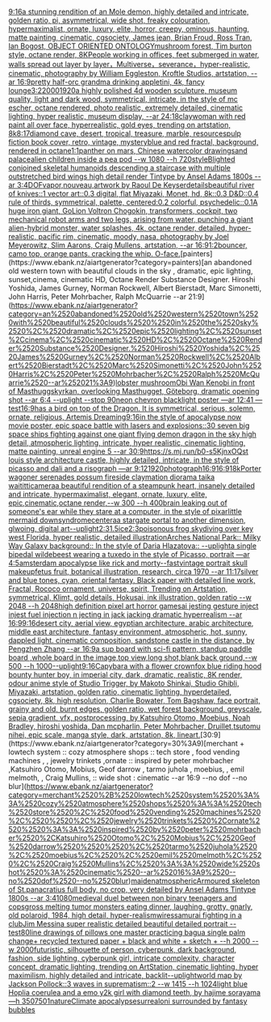 [9:16](https://www.ebank.nz/aiartgenerator?category=9%3A16)[a stunning rendition of an Mole demon, highly detailed and intricate, golden ratio, pi, asymmetrical, wide shot, freaky colouration, hypermaximalist, ornate, luxury, elite, horror, creepy, ominous, haunting, matte painting, cinematic, cgsociety, James jean, Brian Froud, Ross Tran, Ian Bogost, OBJECT ORIENTED ONTOLOGY](https://www.ebank.nz/aiartgenerator?category=a%2520stunning%2520rendition%2520of%2520an%2520Mole%2520demon%2C%2520highly%2520detailed%2520and%2520intricate%2C%2520golden%2520ratio%2C%2520pi%2C%2520asymmetrical%2C%2520wide%2520shot%2C%2520freaky%2520colouration%2C%2520hypermaximalist%2C%2520ornate%2C%2520luxury%2C%2520elite%2C%2520horror%2C%2520creepy%2C%2520ominous%2C%2520haunting%2C%2520matte%2520painting%2C%2520cinematic%2C%2520cgsociety%2C%2520James%2520jean%2C%2520Brian%2520Froud%2C%2520Ross%2520Tran%2C%2520Ian%2520Bogost%2C%2520OBJECT%2520ORIENTED%2520ONTOLOGY)[mushroom forest, Tim burton style, octane render, 8K](https://www.ebank.nz/aiartgenerator?category=mushroom%2520forest%2C%2520Tim%2520burton%2520style%2C%2520octane%2520render%2C%25208K)[People working in offices, feet submerged in water, walls spread out layer by layer，Multiverse，severance，hyper-realistic,  cinematic, photography by William Eggleston, Kroftle Studios, artstation, --ar 16:9](https://www.ebank.nz/aiartgenerator?category=People%2520working%2520in%2520offices%2C%2520feet%2520submerged%2520in%2520water%2C%2520walls%2520spread%2520out%2520layer%2520by%2520layer%EF%BC%8CMultiverse%EF%BC%8Cseverance%EF%BC%8Chyper-realistic%2C%2520%2520cinematic%2C%2520photography%2520by%2520William%2520Eggleston%2C%2520Kroftle%2520Studios%2C%2520artstation%2C%2520--ar%252016%3A9)[pretty half-orc grandma drinking appletini, 4k, fancy lounge](https://www.ebank.nz/aiartgenerator?category=pretty%2520half-orc%2520grandma%2520drinking%2520appletini%2C%25204k%2C%2520fancy%2520lounge)[3:2](https://www.ebank.nz/aiartgenerator?category=3%3A2)[2000](https://www.ebank.nz/aiartgenerator?category=2000)[1920](https://www.ebank.nz/aiartgenerator?category=1920)[a highly polished  4d wooden sculpture, museum quality, light and dark wood, symmetrical,  intricate,  in the style of mc escher, octane rendered, photo realistic, extremely detailed, cinematic lighting, hyper realistic, museum display,  --ar 24:18](https://www.ebank.nz/aiartgenerator?category=a%2520highly%2520polished%2520%25204d%2520wooden%2520sculpture%2C%2520museum%2520quality%2C%2520light%2520and%2520dark%2520wood%2C%2520symmetrical%2C%2520%2520intricate%2C%2520%2520in%2520the%2520style%2520of%2520mc%2520escher%2C%2520octane%2520rendered%2C%2520photo%2520realistic%2C%2520extremely%2520detailed%2C%2520cinematic%2520lighting%2C%2520hyper%2520realistic%2C%2520museum%2520display%2C%2520%2520--ar%252024%3A18)[clay](https://www.ebank.nz/aiartgenerator?category=clay)[woman with red paint all over face, hyperrealistic, gold eyes, trending on artstation, 8k](https://www.ebank.nz/aiartgenerator?category=woman%2520with%2520red%2520paint%2520all%2520over%2520face%2C%2520hyperrealistic%2C%2520gold%2520eyes%2C%2520trending%2520on%2520artstation%2C%25208k)[8:17](https://www.ebank.nz/aiartgenerator?category=8%3A17)[diamond cave, desert, tropical, treasure, marble, resources](https://www.ebank.nz/aiartgenerator?category=diamond%2520cave%2C%2520desert%2C%2520tropical%2C%2520treasure%2C%2520marble%2C%2520resources)[pulp fiction book cover, retro, vintage, mystery](https://www.ebank.nz/aiartgenerator?category=pulp%2520fiction%2520book%2520cover%2C%2520retro%2C%2520vintage%2C%2520mystery)[blue and red fractal, background, rendered in octane](https://www.ebank.nz/aiartgenerator?category=blue%2520and%2520red%2520fractal%2C%2520background%2C%2520rendered%2520in%2520octane)[1:1](https://www.ebank.nz/aiartgenerator?category=1%3A1)[panther on mars, Chinese watercolor drawing](https://www.ebank.nz/aiartgenerator?category=panther%2520on%2520mars%2C%2520Chinese%2520watercolor%2520drawing)[sand palace](https://www.ebank.nz/aiartgenerator?category=sand%2520palace)[alien children inside a pea pod --w 1080 --h 720](https://www.ebank.nz/aiartgenerator?category=alien%2520children%2520inside%2520a%2520pea%2520pod%2520--w%25201080%2520--h%2520720)[style](https://www.ebank.nz/aiartgenerator?category=style)[Blighted conjoined skeletal humanoids descending a staircase with multiple outstretched bird wings high detail render Tintype by Ansel Adams 1800s --ar 3:4](https://www.ebank.nz/aiartgenerator?category=Blighted%2520conjoined%2520skeletal%2520humanoids%2520descending%2520a%2520staircase%2520with%2520multiple%2520outstretched%2520bird%2520wings%2520high%2520detail%2520render%2520Tintype%2520by%2520Ansel%2520Adams%25201800s%2520--ar%25203%3A4)[DOF](https://www.ebank.nz/aiartgenerator?category=DOF)[vapor,](https://www.ebank.nz/aiartgenerator?category=vapor%2C)[nouveau,](https://www.ebank.nz/aiartgenerator?category=nouveau%2C)[artwork by Raoul De Keyser](https://www.ebank.nz/aiartgenerator?category=artwork%2520by%2520Raoul%2520De%2520Keyser)[details](https://www.ebank.nz/aiartgenerator?category=details)[beautiful river of knives::1 vector art::0.3 digital, flat Miyazaki, Monet, hd, 8k::0.3 D&D::0.4 rule of thirds, symmetrical, palette, centered:0.2 colorful, psychedelic::0.1](https://www.ebank.nz/aiartgenerator?category=beautiful%2520river%2520of%2520knives%3A%3A1%2520vector%2520art%3A%3A0.3%2520digital%2C%2520flat%2520Miyazaki%2C%2520Monet%2C%2520hd%2C%25208k%3A%3A0.3%2520D%26D%3A%3A0.4%2520rule%2520of%2520thirds%2C%2520symmetrical%2C%2520palette%2C%2520centered%3A0.2%2520colorful%2C%2520psychedelic%3A%3A0.1)[A huge iron giant, GoLion Voltron Chogokin, transformers, cockpit, two mechanical robot arms and two legs, arising from water, punching a giant alien-hybrid monster, water splashes, 4k, octane render, detailed, hyper-realistic, pacific rim, cinematic, moody, nasa, photography by Joel Meyerowitz, Slim Aarons, Craig Mullens, artstation, --ar 16:9](https://www.ebank.nz/aiartgenerator?category=A%2520huge%2520iron%2520giant%2C%2520GoLion%2520Voltron%2520Chogokin%2C%2520transformers%2C%2520cockpit%2C%2520two%2520mechanical%2520robot%2520arms%2520and%2520two%2520legs%2C%2520arising%2520from%2520water%2C%2520punching%2520a%2520giant%2520alien-hybrid%2520monster%2C%2520water%2520splashes%2C%25204k%2C%2520octane%2520render%2C%2520detailed%2C%2520hyper-realistic%2C%2520pacific%2520rim%2C%2520cinematic%2C%2520moody%2C%2520nasa%2C%2520photography%2520by%2520Joel%2520Meyerowitz%2C%2520Slim%2520Aarons%2C%2520Craig%2520Mullens%2C%2520artstation%2C%2520--ar%252016%3A9)[1:2](https://www.ebank.nz/aiartgenerator?category=1%3A2)[bouncer, camo top, orange pants. cracking the whip. O-face.](https://www.ebank.nz/aiartgenerator?category=bouncer%2C%2520camo%2520top%2C%2520orange%2520pants.%2520cracking%2520the%2520whip.%2520O-face.)[painters](https://www.ebank.nz/aiartgenerator?category=painters)[an abandoned old western town with beautiful clouds  in the sky , dramatic, epic lighting, sunset,cinema, cinematic HD, Octane Render Substance Designer. Hiroshi Yoshida, James Gurney, Norman Rockwell, Albert Bierstadt, Marc Simonetti, John Harris, Peter Mohrbacher, Ralph McQuarrie --ar 21:9](https://www.ebank.nz/aiartgenerator?category=an%2520abandoned%2520old%2520western%2520town%2520with%2520beautiful%2520clouds%2520%2520in%2520the%2520sky%2520%2C%2520dramatic%2C%2520epic%2520lighting%2C%2520sunset%2Ccinema%2C%2520cinematic%2520HD%2C%2520Octane%2520Render%2520Substance%2520Designer.%2520Hiroshi%2520Yoshida%2C%2520James%2520Gurney%2C%2520Norman%2520Rockwell%2C%2520Albert%2520Bierstadt%2C%2520Marc%2520Simonetti%2C%2520John%2520Harris%2C%2520Peter%2520Mohrbacher%2C%2520Ralph%2520McQuarrie%2520--ar%252021%3A9)[lobster mushroom](https://www.ebank.nz/aiartgenerator?category=lobster%2520mushroom)[Obi Wan Kenobi in front of Masthuggskyrkan, overlooking Masthugget, Göteborg, dramatic opening shot --ar 6:4 --uplight --stop 90](https://www.ebank.nz/aiartgenerator?category=Obi%2520Wan%2520Kenobi%2520in%2520front%2520of%2520Masthuggskyrkan%2C%2520overlooking%2520Masthugget%2C%2520G%C3%B6teborg%2C%2520dramatic%2520opening%2520shot%2520--ar%25206%3A4%2520--uplight%2520--stop%252090)[neon chevron blacklight poster —ar 12:41 —test](https://www.ebank.nz/aiartgenerator?category=neon%2520chevron%2520blacklight%2520poster%2520%E2%80%94ar%252012%3A41%2520%E2%80%94test)[16:9](https://www.ebank.nz/aiartgenerator?category=16%3A9)[has a bird on top of the Dragon. It is symmetrical, serious, solemn, ornate, religious, Artemis Dreaming](https://www.ebank.nz/aiartgenerator?category=has%2520a%2520bird%2520on%2520top%2520of%2520the%2520Dragon.%2520It%2520is%2520symmetrical%2C%2520serious%2C%2520solemn%2C%2520ornate%2C%2520religious%2C%2520Artemis%2520Dreaming)[9:16](https://www.ebank.nz/aiartgenerator?category=9%3A16)[in the style of apocalypse now movie poster, epic space battle with lasers and explosions::30 seven big space ships fighting against one giant flying demon dragon in the sky high detail, atmospheric lighting, intricate, hyper realistic, cinematic lighting, matte painting, unreal engine 5  --ar 30:9](https://www.ebank.nz/aiartgenerator?category=in%2520the%2520style%2520of%2520apocalypse%2520now%2520movie%2520poster%2C%2520epic%2520space%2520battle%2520with%2520lasers%2520and%2520explosions%3A%3A30%2520seven%2520big%2520space%2520ships%2520fighting%2520against%2520one%2520giant%2520flying%2520demon%2520dragon%2520in%2520the%2520sky%2520high%2520detail%2C%2520atmospheric%2520lighting%2C%2520intricate%2C%2520hyper%2520realistic%2C%2520cinematic%2520lighting%2C%2520matte%2520painting%2C%2520unreal%2520engine%25205%2520%2520--ar%252030%3A9)[<https://s.mj.run/b0-s5KjnxOQ>](https://www.ebank.nz/aiartgenerator?category=%3Chttps%3A//s.mj.run/b0-s5KjnxOQ%3E)[st louis style architecture castle, highly detailed, intricate, in the style of picasso and dali and a risograph —ar 9:12](https://www.ebank.nz/aiartgenerator?category=st%2520louis%2520style%2520architecture%2520castle%2C%2520highly%2520detailed%2C%2520intricate%2C%2520in%2520the%2520style%2520of%2520picasso%2520and%2520dali%2520and%2520a%2520risograph%2520%E2%80%94ar%25209%3A12)[1920](https://www.ebank.nz/aiartgenerator?category=1920)[photograph](https://www.ebank.nz/aiartgenerator?category=photograph)[16:9](https://www.ebank.nz/aiartgenerator?category=16%3A9)[16:9](https://www.ebank.nz/aiartgenerator?category=16%3A9)[1](https://www.ebank.nz/aiartgenerator?category=1)[8k](https://www.ebank.nz/aiartgenerator?category=8k)[Porter wagoner serenades possum fireside claymation diorama taika waititti](https://www.ebank.nz/aiartgenerator?category=Porter%2520wagoner%2520serenades%2520possum%2520fireside%2520claymation%2520diorama%2520taika%2520waititti)[camera](https://www.ebank.nz/aiartgenerator?category=camera)[a beautiful rendition of a steampunk heart, insanely detailed and intricate, hypermaximalist, elegant, ornate, luxury, elite, epic,cinematic,octane render,--w 300 --h 400](https://www.ebank.nz/aiartgenerator?category=a%2520beautiful%2520rendition%2520of%2520a%2520steampunk%2520heart%2C%2520insanely%2520detailed%2520and%2520intricate%2C%2520hypermaximalist%2C%2520elegant%2C%2520ornate%2C%2520luxury%2C%2520elite%2C%2520epic%2Ccinematic%2Coctane%2520render%2C--w%2520300%2520--h%2520400)[brain leaking out of someone's ear while they stare at a computer, in the style of pixar](https://www.ebank.nz/aiartgenerator?category=brain%2520leaking%2520out%2520of%2520someone%27s%2520ear%2520while%2520they%2520stare%2520at%2520a%2520computer%2C%2520in%2520the%2520style%2520of%2520pixar)[little mermaid downsyndrome](https://www.ebank.nz/aiartgenerator?category=little%2520mermaid%2520downsyndrome)[center](https://www.ebank.nz/aiartgenerator?category=center)[aa stargate portal to another dimension, glwoing, digital art](https://www.ebank.nz/aiartgenerator?category=aa%2520stargate%2520portal%2520to%2520another%2520dimension%2C%2520glwoing%2C%2520digital%2520art)[--uplight](https://www.ebank.nz/aiartgenerator?category=--uplight)[2:3](https://www.ebank.nz/aiartgenerator?category=2%3A3)[1.5](https://www.ebank.nz/aiartgenerator?category=1.5)[ice](https://www.ebank.nz/aiartgenerator?category=ice)[2:3](https://www.ebank.nz/aiartgenerator?category=2%3A3)[poisonous frog skydiving over key west Florida, hyper realistic, detailed illustration](https://www.ebank.nz/aiartgenerator?category=poisonous%2520frog%2520skydiving%2520over%2520key%2520west%2520Florida%2C%2520hyper%2520realistic%2C%2520detailed%2520illustration)[Arches National Park:: Milky Way Galaxy background:: In the style of Daria Hlazatova:: --uplight](https://www.ebank.nz/aiartgenerator?category=Arches%2520National%2520Park%3A%3A%2520Milky%2520Way%2520Galaxy%2520background%3A%3A%2520In%2520the%2520style%2520of%2520Daria%2520Hlazatova%3A%3A%2520--uplight)[a single bipedal wildebeest wearing a tuxedo in the style of Picasso, portrait —ar 4:5](https://www.ebank.nz/aiartgenerator?category=a%2520single%2520bipedal%2520wildebeest%2520wearing%2520a%2520tuxedo%2520in%2520the%2520style%2520of%2520Picasso%2C%2520portrait%2520%E2%80%94ar%25204%3A5)[amsterdam apocalypse like rick and morty](https://www.ebank.nz/aiartgenerator?category=amsterdam%2520apocalypse%2520like%2520rick%2520and%2520morty)[--fast](https://www.ebank.nz/aiartgenerator?category=--fast)[vintage portrait skull makeup](https://www.ebank.nz/aiartgenerator?category=vintage%2520portrait%2520skull%2520makeup)[fetus fruit, botanical illustration, research, circa 1970 --ar 11:17](https://www.ebank.nz/aiartgenerator?category=fetus%2520fruit%2C%2520botanical%2520illustration%2C%2520research%2C%2520circa%25201970%2520--ar%252011%3A17)[silver and blue tones, cyan, oriental fantasy, Black paper with detailed line work, Fractal, Rococo ornament, universe, spirit, Trending on Artstation, symmetrical, Klimt, gold details, Hokusai, ink illustration, golden ratio --w 2048 --h 2048](https://www.ebank.nz/aiartgenerator?category=silver%2520and%2520blue%2520tones%2C%2520cyan%2C%2520oriental%2520fantasy%2C%2520Black%2520paper%2520with%2520detailed%2520line%2520work%2C%2520Fractal%2C%2520Rococo%2520ornament%2C%2520universe%2C%2520spirit%2C%2520Trending%2520on%2520Artstation%2C%2520symmetrical%2C%2520Klimt%2C%2520gold%2520details%2C%2520Hokusai%2C%2520ink%2520illustration%2C%2520golden%2520ratio%2520--w%25202048%2520--h%25202048)[high definition pixel art horror games](https://www.ebank.nz/aiartgenerator?category=high%2520definition%2520pixel%2520art%2520horror%2520games)[ai jesting gesture inject injest fuel injection n jecting in jack jacking dramatic hyperrealism --ar 16:9](https://www.ebank.nz/aiartgenerator?category=ai%2520jesting%2520gesture%2520inject%2520injest%2520fuel%2520injection%2520n%2520jecting%2520in%2520jack%2520jacking%2520dramatic%2520hyperrealism%2520--ar%252016%3A9)[9:16](https://www.ebank.nz/aiartgenerator?category=9%3A16)[desert city, aerial view, egyptian architecture, arabic architecture, middle east architecture, fantasy environment, atmospheric, hot, sunny, dappled light. cinematic composition, sandstone castle in the distance, by Pengzhen Zhang --ar 16:9](https://www.ebank.nz/aiartgenerator?category=desert%2520city%2C%2520aerial%2520view%2C%2520egyptian%2520architecture%2C%2520arabic%2520architecture%2C%2520middle%2520east%2520architecture%2C%2520fantasy%2520environment%2C%2520atmospheric%2C%2520hot%2C%2520sunny%2C%2520dappled%2520light.%2520cinematic%2520composition%2C%2520sandstone%2520castle%2520in%2520the%2520distance%2C%2520by%2520Pengzhen%2520Zhang%2520--ar%252016%3A9)[a sup board with sci-fi pattern, standup paddle board ,whole board in the image,top view,long shot,blank back ground,--w 500 --h 1000](https://www.ebank.nz/aiartgenerator?category=a%2520sup%2520board%2520with%2520sci-fi%2520pattern%2C%2520standup%2520paddle%2520board%2520%2Cwhole%2520board%2520in%2520the%2520image%2Ctop%2520view%2Clong%2520shot%2Cblank%2520back%2520ground%2C--w%2520500%2520--h%25201000)[--uplight](https://www.ebank.nz/aiartgenerator?category=--uplight)[9:16](https://www.ebank.nz/aiartgenerator?category=9%3A16)[Capybara with a flower crown](https://www.ebank.nz/aiartgenerator?category=Capybara%2520with%2520a%2520flower%2520crown)[fox blue riding hood bounty hunter boy, in imperial city, dark, dramatic, realistic, 8K render, odour anime style of Studio Trigger, by Makoto Shinkai, Studio Ghibli, Miyazaki, artstation, golden ratio, cinematic lighting, hyperdetailed, cgsociety, 8k, high resolution, Charlie Bowater, Tom Bagshaw, face portrait, grainy and old, burnt edges, golden ratio, wet forest background, greyscale, sepia gradient, vfx, postprocessing, by Katsuhiro Otomo, Moebius, Noah Bradley, hiroshi yoshida, Dan mcpharlin, Peter Mohrbacher, Druillet,tsutomu nihei, epic scale, manga style, dark, artstation, 8k, lineart.](https://www.ebank.nz/aiartgenerator?category=fox%2520blue%2520riding%2520hood%2520bounty%2520hunter%2520boy%2C%2520in%2520imperial%2520city%2C%2520dark%2C%2520dramatic%2C%2520realistic%2C%25208K%2520render%2C%2520odour%2520anime%2520style%2520of%2520Studio%2520Trigger%2C%2520by%2520Makoto%2520Shinkai%2C%2520Studio%2520Ghibli%2C%2520Miyazaki%2C%2520artstation%2C%2520golden%2520ratio%2C%2520cinematic%2520lighting%2C%2520hyperdetailed%2C%2520cgsociety%2C%25208k%2C%2520high%2520resolution%2C%2520Charlie%2520Bowater%2C%2520Tom%2520Bagshaw%2C%2520face%2520portrait%2C%2520grainy%2520and%2520old%2C%2520burnt%2520edges%2C%2520golden%2520ratio%2C%2520wet%2520forest%2520background%2C%2520greyscale%2C%2520sepia%2520gradient%2C%2520vfx%2C%2520postprocessing%2C%2520by%2520Katsuhiro%2520Otomo%2C%2520Moebius%2C%2520Noah%2520Bradley%2C%2520hiroshi%2520yoshida%2C%2520Dan%2520mcpharlin%2C%2520Peter%2520Mohrbacher%2C%2520Druillet%2Ctsutomu%2520nihei%2C%2520epic%2520scale%2C%2520manga%2520style%2C%2520dark%2C%2520artstation%2C%25208k%2C%2520lineart.)[30:9](https://www.ebank.nz/aiartgenerator?category=30%3A9)[merchant + lowtech system :: cozy atmosphere shops :: tech store , food vending machines ,  , jewelry trinkets ,ornate  :: inspired by peter mohrbacher ,Katsuhiro Otomo, Mobius, Geof darrow   , tarmo juhola , moebius, , emil melmoth, , Craig Mullins, :: wide shot : cinematic --ar 16:9 --no dof --no blur](https://www.ebank.nz/aiartgenerator?category=merchant%2520%2B%2520lowtech%2520system%2520%3A%3A%2520cozy%2520atmosphere%2520shops%2520%3A%3A%2520tech%2520store%2520%2C%2520food%2520vending%2520machines%2520%2C%2520%2520%2C%2520jewelry%2520trinkets%2520%2Cornate%2520%2520%3A%3A%2520inspired%2520by%2520peter%2520mohrbacher%2520%2CKatsuhiro%2520Otomo%2C%2520Mobius%2C%2520Geof%2520darrow%2520%2520%2520%2C%2520tarmo%2520juhola%2520%2C%2520moebius%2C%2520%2C%2520emil%2520melmoth%2C%2520%2C%2520Craig%2520Mullins%2C%2520%3A%3A%2520wide%2520shot%2520%3A%2520cinematic%2520--ar%252016%3A9%2520--no%2520dof%2520--no%2520blur)[maiden](https://www.ebank.nz/aiartgenerator?category=maiden)[atmospheric](https://www.ebank.nz/aiartgenerator?category=atmospheric)[Armoured skeleton of St.panacratius full body, no crop, very detailed by Ansel Adams Tintype 1800s --ar 3:4](https://www.ebank.nz/aiartgenerator?category=Armoured%2520skeleton%2520of%2520St.panacratius%2520full%2520body%2C%2520no%2520crop%2C%2520very%2520detailed%2520by%2520Ansel%2520Adams%2520Tintype%25201800s%2520--ar%25203%3A4)[1080](https://www.ebank.nz/aiartgenerator?category=1080)[](https://www.ebank.nz/aiartgenerator?category=)[medieval duel between non binary teenagers and cops](https://www.ebank.nz/aiartgenerator?category=medieval%2520duel%2520between%2520non%2520binary%2520teenagers%2520and%2520cops)[gross melting tumor monsters eating dinner, laughing, grotty, gnarly, old polaroid, 1984, high detail, hyper-realism](https://www.ebank.nz/aiartgenerator?category=gross%2520melting%2520tumor%2520monsters%2520eating%2520dinner%2C%2520laughing%2C%2520grotty%2C%2520gnarly%2C%2520old%2520polaroid%2C%25201984%2C%2520high%2520detail%2C%2520hyper-realism)[wires](https://www.ebank.nz/aiartgenerator?category=wires)[samurai fighting in a club](https://www.ebank.nz/aiartgenerator?category=samurai%2520fighting%2520in%2520a%2520club)[Jim Messina super realistic detailed beautiful detailed portrait --test](https://www.ebank.nz/aiartgenerator?category=Jim%2520Messina%2520super%2520realistic%2520detailed%2520beautiful%2520detailed%2520portrait%2520--test)[80](https://www.ebank.nz/aiartgenerator?category=80)[line drawings of pillows one master practicing bagua single palm change+ recycled textured paper + black and white + sketch + --h 2000 --w 2000](https://www.ebank.nz/aiartgenerator?category=line%2520drawings%2520of%2520pillows%2520one%2520master%2520practicing%2520bagua%2520single%2520palm%2520change%2B%2520recycled%2520textured%2520paper%2520%2B%2520black%2520and%2520white%2520%2B%2520sketch%2520%2B%2520--h%25202000%2520--w%25202000)[futuristic, silhouette of person, cyberpunk, dark background, fashion, side lighting, cyberpunk girl, intricate complexity, character concept, dramatic lighting, trending on ArtStation, cinematic lighting, hyper maximilism, highly detailed and intricate, backlit](https://www.ebank.nz/aiartgenerator?category=futuristic%2C%2520silhouette%2520of%2520person%2C%2520cyberpunk%2C%2520dark%2520background%2C%2520fashion%2C%2520side%2520lighting%2C%2520cyberpunk%2520girl%2C%2520intricate%2520complexity%2C%2520character%2520concept%2C%2520dramatic%2520lighting%2C%2520trending%2520on%2520ArtStation%2C%2520cinematic%2520lighting%2C%2520hyper%2520maximilism%2C%2520highly%2520detailed%2520and%2520intricate%2C%2520backlit)[--uplight](https://www.ebank.nz/aiartgenerator?category=--uplight)[world map by Jackson Pollock::3 waves in suprematism::2 --w 1415 --h 1024](https://www.ebank.nz/aiartgenerator?category=world%2520map%2520by%2520Jackson%2520Pollock%3A%3A3%2520waves%2520in%2520suprematism%3A%3A2%2520--w%25201415%2520--h%25201024)[light blue Hoplia coerulea and a emo y2k girl with diamond teeth,  by hajime sorayama —h 350](https://www.ebank.nz/aiartgenerator?category=light%2520blue%2520Hoplia%2520coerulea%2520and%2520a%2520emo%2520y2k%2520girl%2520with%2520diamond%2520teeth%2C%2520%2520by%2520hajime%2520sorayama%2520%E2%80%94h%2520350)[750](https://www.ebank.nz/aiartgenerator?category=750)[1](https://www.ebank.nz/aiartgenerator?category=1)[nature](https://www.ebank.nz/aiartgenerator?category=nature)[Climate apocalypse](https://www.ebank.nz/aiartgenerator?category=Climate%2520apocalypse)[surreal](https://www.ebank.nz/aiartgenerator?category=surreal)[oni surrounded by fantasy bubbles](https://www.ebank.nz/aiartgenerator?category=oni%2520surrounded%2520by%2520fantasy%2520bubbles)